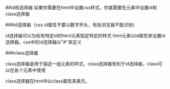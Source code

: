 ##id和选择器
如果你需要在html中设置css样式，你就需要在元素中设置id和class选择器

###id选择器（css id属性不要以数字开头，有些浏览器不能识别）

id选择器可以为标有特定id的html元素指定特定的样式
html元素以id属性来设置id选择器。css中的id选择器以"#"来定义

###class选择器

class选择器是用于描述一组元素的样式，class选择器有别于id选择器，class可以在各个元素中使用

class选择器在html中以class属性来表示。